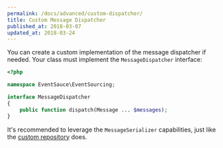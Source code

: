 ```yaml
---
permalink: /docs/advanced/custom-dispatcher/
title: Custom Message Dispatcher
published_at: 2018-03-07
updated_at: 2018-03-24
---
```


You can create a custom implementation of the message dispatcher if needed. Your
class must implement the `MessageDispatcher` interface:

```php
<?php

namespace EventSauce\EventSourcing;

interface MessageDispatcher
{
    public function dispatch(Message ... $messages);
}
```

It's recommended to leverage the `MessageSerializer` capabilities, just like
the [custom repository](/docs/advanced/custom-repository) does.
